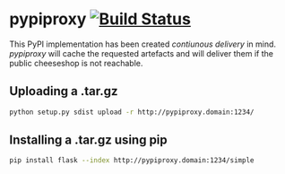 pypiproxy [![Build Status](https://secure.travis-ci.org/yadt/pypiproxy.png)](http://travis-ci.org/yadt/pypiproxy)
=========

This PyPI implementation has been created *contiunous delivery* in mind.
*pypiproxy* will cache the requested artefacts and will deliver them if the public cheeseshop is not reachable.

## Uploading a .tar.gz

```bash
python setup.py sdist upload -r http://pypiproxy.domain:1234/
```

## Installing a .tar.gz using pip

```bash
pip install flask --index http://pypiproxy.domain:1234/simple
```